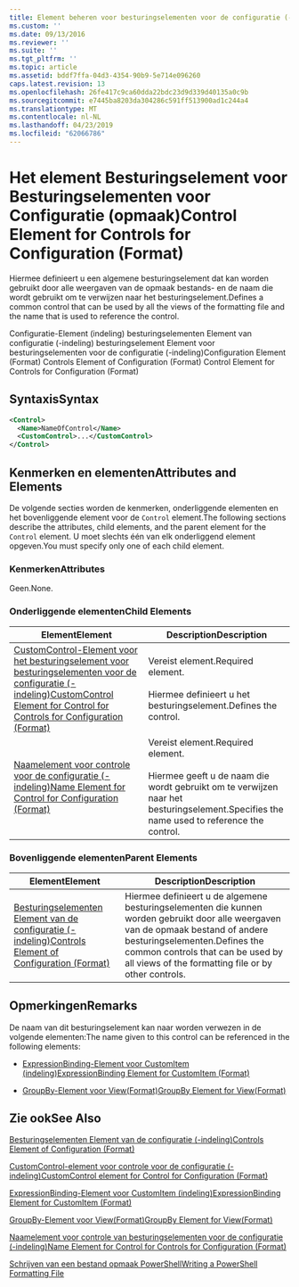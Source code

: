```yaml
---
title: Element beheren voor besturingselementen voor de configuratie (-indeling) | Microsoft Docs
ms.custom: ''
ms.date: 09/13/2016
ms.reviewer: ''
ms.suite: ''
ms.tgt_pltfrm: ''
ms.topic: article
ms.assetid: bddf7ffa-04d3-4354-90b9-5e714e096260
caps.latest.revision: 13
ms.openlocfilehash: 26fe417c9ca60dda22bdc23d9d339d40135a0c9b
ms.sourcegitcommit: e7445ba8203da304286c591ff513900ad1c244a4
ms.translationtype: MT
ms.contentlocale: nl-NL
ms.lasthandoff: 04/23/2019
ms.locfileid: "62066786"
---
```

# <a name="control-element-for-controls-for-configuration-format"></a><span data-ttu-id="659ce-102">Het element Besturingselement voor Besturingselementen voor Configuratie (opmaak)</span><span class="sxs-lookup"><span data-stu-id="659ce-102">Control Element for Controls for Configuration (Format)</span></span>

<span data-ttu-id="659ce-103">Hiermee definieert u een algemene besturingselement dat kan worden gebruikt door alle weergaven van de opmaak bestands- en de naam die wordt gebruikt om te verwijzen naar het besturingselement.</span><span class="sxs-lookup"><span data-stu-id="659ce-103">Defines a common control that can be used by all the views of the formatting file and the name that is used to reference the control.</span></span>

<span data-ttu-id="659ce-104">Configuratie-Element (indeling) besturingselementen Element van configuratie (-indeling) besturingselement Element voor besturingselementen voor de configuratie (-indeling)</span><span class="sxs-lookup"><span data-stu-id="659ce-104">Configuration Element (Format) Controls Element of Configuration (Format) Control Element for Controls for Configuration (Format)</span></span>

## <a name="syntax"></a><span data-ttu-id="659ce-105">Syntaxis</span><span class="sxs-lookup"><span data-stu-id="659ce-105">Syntax</span></span>

```xml
<Control>
  <Name>NameOfControl</Name>
  <CustomControl>...</CustomControl>
</Control>
```

## <a name="attributes-and-elements"></a><span data-ttu-id="659ce-106">Kenmerken en elementen</span><span class="sxs-lookup"><span data-stu-id="659ce-106">Attributes and Elements</span></span>

<span data-ttu-id="659ce-107">De volgende secties worden de kenmerken, onderliggende elementen en het bovenliggende element voor de `Control` element.</span><span class="sxs-lookup"><span data-stu-id="659ce-107">The following sections describe the attributes, child elements, and the parent element for the `Control` element.</span></span> <span data-ttu-id="659ce-108">U moet slechts één van elk onderliggend element opgeven.</span><span class="sxs-lookup"><span data-stu-id="659ce-108">You must specify only one of each child element.</span></span>

### <a name="attributes"></a><span data-ttu-id="659ce-109">Kenmerken</span><span class="sxs-lookup"><span data-stu-id="659ce-109">Attributes</span></span>

<span data-ttu-id="659ce-110">Geen.</span><span class="sxs-lookup"><span data-stu-id="659ce-110">None.</span></span>

### <a name="child-elements"></a><span data-ttu-id="659ce-111">Onderliggende elementen</span><span class="sxs-lookup"><span data-stu-id="659ce-111">Child Elements</span></span>

|<span data-ttu-id="659ce-112">Element</span><span class="sxs-lookup"><span data-stu-id="659ce-112">Element</span></span>|<span data-ttu-id="659ce-113">Description</span><span class="sxs-lookup"><span data-stu-id="659ce-113">Description</span></span>|
|-------------|-----------------|
|[<span data-ttu-id="659ce-114">CustomControl-Element voor het besturingselement voor besturingselementen voor de configuratie (-indeling)</span><span class="sxs-lookup"><span data-stu-id="659ce-114">CustomControl Element for Control for Controls for Configuration (Format)</span></span>](./customcontrol-element-for-control-for-controls-for-configuration-format.md)|<span data-ttu-id="659ce-115">Vereist element.</span><span class="sxs-lookup"><span data-stu-id="659ce-115">Required element.</span></span><br /><br /> <span data-ttu-id="659ce-116">Hiermee definieert u het besturingselement.</span><span class="sxs-lookup"><span data-stu-id="659ce-116">Defines the control.</span></span>|
|[<span data-ttu-id="659ce-117">Naamelement voor controle voor de configuratie (-indeling)</span><span class="sxs-lookup"><span data-stu-id="659ce-117">Name Element for Control for Configuration (Format)</span></span>](./name-element-for-control-for-controls-for-configuration-format.md)|<span data-ttu-id="659ce-118">Vereist element.</span><span class="sxs-lookup"><span data-stu-id="659ce-118">Required element.</span></span><br /><br /> <span data-ttu-id="659ce-119">Hiermee geeft u de naam die wordt gebruikt om te verwijzen naar het besturingselement.</span><span class="sxs-lookup"><span data-stu-id="659ce-119">Specifies the name used to reference the control.</span></span>|

### <a name="parent-elements"></a><span data-ttu-id="659ce-120">Bovenliggende elementen</span><span class="sxs-lookup"><span data-stu-id="659ce-120">Parent Elements</span></span>

|<span data-ttu-id="659ce-121">Element</span><span class="sxs-lookup"><span data-stu-id="659ce-121">Element</span></span>|<span data-ttu-id="659ce-122">Description</span><span class="sxs-lookup"><span data-stu-id="659ce-122">Description</span></span>|
|-------------|-----------------|
|[<span data-ttu-id="659ce-123">Besturingselementen Element van de configuratie (-indeling)</span><span class="sxs-lookup"><span data-stu-id="659ce-123">Controls Element of Configuration (Format)</span></span>](./controls-element-for-configuration-format.md)|<span data-ttu-id="659ce-124">Hiermee definieert u de algemene besturingselementen die kunnen worden gebruikt door alle weergaven van de opmaak bestand of andere besturingselementen.</span><span class="sxs-lookup"><span data-stu-id="659ce-124">Defines the common controls that can be used by all views of the formatting file or by other controls.</span></span>|

## <a name="remarks"></a><span data-ttu-id="659ce-125">Opmerkingen</span><span class="sxs-lookup"><span data-stu-id="659ce-125">Remarks</span></span>

<span data-ttu-id="659ce-126">De naam van dit besturingselement kan naar worden verwezen in de volgende elementen:</span><span class="sxs-lookup"><span data-stu-id="659ce-126">The name given to this control can be referenced in the following elements:</span></span>

- [<span data-ttu-id="659ce-127">ExpressionBinding-Element voor CustomItem (indeling)</span><span class="sxs-lookup"><span data-stu-id="659ce-127">ExpressionBinding Element for CustomItem (Format)</span></span>](./expressionbinding-element-for-customitem-for-controls-for-configuration-format.md)

- [<span data-ttu-id="659ce-128">GroupBy-Element voor View(Format)</span><span class="sxs-lookup"><span data-stu-id="659ce-128">GroupBy Element for View(Format)</span></span>](./groupby-element-for-view-format.md)

## <a name="see-also"></a><span data-ttu-id="659ce-129">Zie ook</span><span class="sxs-lookup"><span data-stu-id="659ce-129">See Also</span></span>

[<span data-ttu-id="659ce-130">Besturingselementen Element van de configuratie (-indeling)</span><span class="sxs-lookup"><span data-stu-id="659ce-130">Controls Element of Configuration (Format)</span></span>](./controls-element-for-configuration-format.md)

[<span data-ttu-id="659ce-131">CustomControl-element voor controle voor de configuratie (-indeling)</span><span class="sxs-lookup"><span data-stu-id="659ce-131">CustomControl element for Control for Configuration (Format)</span></span>](./customcontrol-element-for-control-for-controls-for-configuration-format.md)

[<span data-ttu-id="659ce-132">ExpressionBinding-Element voor CustomItem (indeling)</span><span class="sxs-lookup"><span data-stu-id="659ce-132">ExpressionBinding Element for CustomItem (Format)</span></span>](./expressionbinding-element-for-customitem-for-controls-for-configuration-format.md)

[<span data-ttu-id="659ce-133">GroupBy-Element voor View(Format)</span><span class="sxs-lookup"><span data-stu-id="659ce-133">GroupBy Element for View(Format)</span></span>](./groupby-element-for-view-format.md)

[<span data-ttu-id="659ce-134">Naamelement voor controle van besturingselementen voor de configuratie (-indeling)</span><span class="sxs-lookup"><span data-stu-id="659ce-134">Name Element for Control for Controls for Configuration (Format)</span></span>](./name-element-for-control-for-controls-for-configuration-format.md)

[<span data-ttu-id="659ce-135">Schrijven van een bestand opmaak PowerShell</span><span class="sxs-lookup"><span data-stu-id="659ce-135">Writing a PowerShell Formatting File</span></span>](./writing-a-powershell-formatting-file.md)
